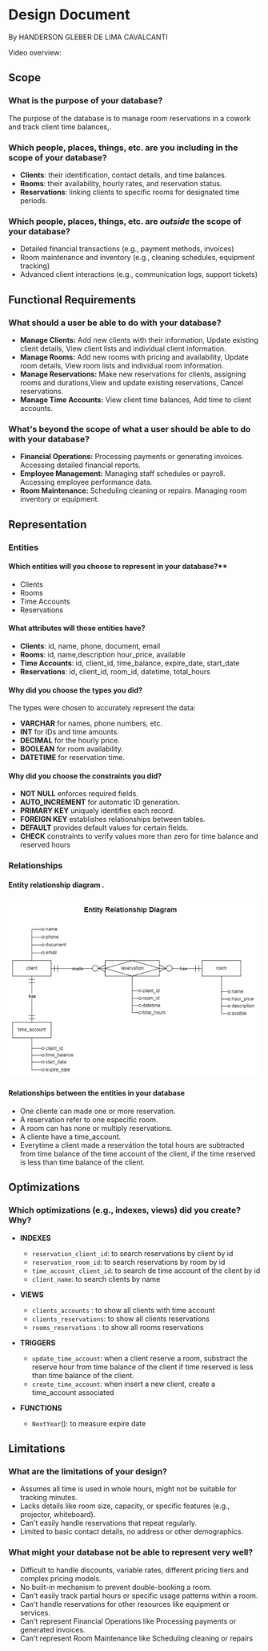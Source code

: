 # Design Document

By HANDERSON GLEBER DE LIMA CAVALCANTI

Video overview: <URL HERE>

## Scope

### What is the purpose of your database?

 The purpose of the database is to manage room reservations in a cowork and track client time balances,.

### Which people, places, things, etc. are you including in the scope of your database?

- **Clients**: their identification, contact details, and time balances.
- **Rooms**: their availability, hourly rates, and reservation status.
- **Reservations**: linking clients to specific rooms for designated time periods.

### Which people, places, things, etc. are *outside* the scope of your database?

- Detailed financial transactions (e.g., payment methods, invoices)
- Room maintenance and inventory (e.g., cleaning schedules, equipment tracking)
- Advanced client interactions (e.g., communication logs, support tickets)

## Functional Requirements

### What should a user be able to do with your database?

- **Manage Clients:** Add new clients with their information, Update existing client details, View client lists and individual client information.
- **Manage Rooms:** Add new rooms with pricing and availability, Update room details, View room lists and individual room information.
- **Manage Reservations:** Make new reservations for clients, assigning rooms and durations,View and update existing reservations, Cancel reservations.
- **Manage Time Accounts:** View client time balances, Add time to client accounts.


### What's beyond the scope of what a user should be able to do with your database?

- **Financial Operations:** Processing payments or generating invoices. Accessing detailed financial reports.
- **Employee Management:** Managing staff schedules or payroll. Accessing employee performance data.
- **Room Maintenance:** Scheduling cleaning or repairs. Managing room inventory or equipment.

## Representation

### Entities

#### Which entities will you choose to represent in your database?**
- Clients
- Rooms
- Time Accounts
- Reservations

#### What attributes will those entities have?
- **Clients**: id, name, phone, document, email
- **Rooms**: id, name,description hour_price, available
- **Time Accounts**: id, client_id, time_balance, expire_date, start_date
- **Reservations**: id, client_id, room_id, datetime, total_hours

#### Why did you choose the types you did?
The types were chosen to accurately represent the data:

- **VARCHAR** for names, phone numbers, etc.
- **INT** for IDs and time amounts.
- **DECIMAL** for the hourly price.
- **BOOLEAN** for room availability.
- **DATETIME** for reservation time.

#### Why did you choose the constraints you did?
- **NOT NULL** enforces required fields.
- **AUTO_INCREMENT** for automatic ID generation.
- **PRIMARY KEY** uniquely identifies each record.
- **FOREIGN KEY** establishes relationships between tables.
- **DEFAULT** provides default values for certain fields.
- **CHECK** constraints to verify values more than zero for time balance and reserved hours

### Relationships

#### Entity relationship diagram .
![ER Diagram](diagram.png)

#### Relationships between the entities in your database
- One cliente can made one or more reservation.
- A reservation refer to one especific room.
- A room can has none or multiply reservations.
- A cliente have a time_account.
- Everytime a client made a reservátion the total hours are subtracted from time balance of the time account of the client,  if the time reserved is less than time balance of the client.

## Optimizations

### Which optimizations (e.g., indexes, views) did you create? Why?

- **INDEXES**
    - `reservation_client_id`: to search reservations by client by id
    - `reservation_room_id`: to search reservations by room by id
    - `time_account_client_id`: to search de time account of the client by id
    - `client_name`: to search clients by name

- **VIEWS**
    - `clients_accounts` : to show all clients with time account
    - `clients_reservations`: to show all clients reservations
    - `rooms_reservations` : to show all rooms reservations

- **TRIGGERS**
    - `update_time_account`: when a client reserve a room, substract the reserve hour from time balance of the client if time reserved is less than time balance of the client. 
    - `create_time_account`: when insert a new client, create a time_account associated

- **FUNCTIONS**
    - `NextYear`(): to measure expire date

## Limitations

### What are the limitations of your design?
- Assumes all time is used in whole hours, might not be suitable for tracking minutes.
- Lacks details like room size, capacity, or specific features (e.g., projector, whiteboard).
- Can't easily handle reservations that repeat regularly.
- Limited to basic contact details, no address or other demographics.

### What might your database not be able to represent very well?

- Difficult to handle discounts, variable rates, different pricing tiers and complex pricing models.
- No built-in mechanism to prevent double-booking a room.
- Can't easily track partial hours or specific usage patterns within a room.
- Can't handle reservations for other resources like equipment or services.
- Can't represent Financial Operations like Processing payments or generated invoices.
- Can't represent Room Maintenance like Scheduling cleaning or repairs 
